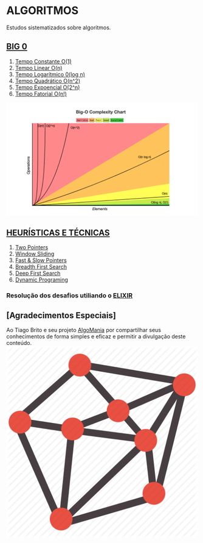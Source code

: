 # ALGORITMOS
Estudos sistematizados sobre algoritmos.
## [BIG 0](https://github.com/Robson-Maestro/Algoritmos/tree/master/BIG_O)
1. [Tempo Constante O(1)](https://github.com/Robson-Maestro/Algoritmos/tree/master/BIG_O/01_Tempo_Constante.ipynb)
2. [Tempo Linear O(n)](https://github.com/Robson-Maestro/Algoritmos/tree/master/BIG_O/02_Tempo_Linear.ipynb)
3. [Tempo Logarítmico 0(log n)](https://github.com/Robson-Maestro/Algoritmos/tree/master/BIG_O/03_Tempo_Logaritmico.ipynb)
4. [Tempo Quadrático O(n^2)](https://github.com/Robson-Maestro/Algoritmos/tree/master/BIG_O/04_Tempo_Quadrático.ipynb)
5. [Tempo Expoencial O(2^n)](https://github.com/Robson-Maestro/Algoritmos/tree/master/BIG_O/05_Tempo_Expoencial.ipynb)
6. [Tempo Fatorial O(n!)](https://github.com/Robson-Maestro/Algoritmos/tree/master/BIG_O/06_Tempo_Fatorial.ipynb)

![](./assets/images/big_o.png)

## [HEURÍSTICAS E TÉCNICAS](https://github.com/Robson-Maestro/Algoritmos/tree/master/HEURISTICS)
1. [Two Pointers](https://github.com/Robson-Maestro/Algoritmos/tree/master/HEURISTICS/01_Two_Pointers)
2. [Window Sliding](https://github.com/Robson-Maestro/Algoritmos/tree/master/HEURISTICS/02_Window_Sleding)
3. [Fast & Slow Pointers](https://github.com/Robson-Maestro/Algoritmos/tree/master/HEURISTICS/03_Fast_Slow_Pointers)
4. [Breadth First Search](https://github.com/Robson-Maestro/Algoritmos/tree/master/HEURISTICS/04_Breadth_First_Search)
5. [Deep First Search](https://github.com/Robson-Maestro/Algoritmos/tree/master/HEURISTICS/05_Deep_First_Search)
6. [Dynamic Programing](https://github.com/Robson-Maestro/Algoritmos/tree/master/HEURISTICS/06_Dynamic_Programing)

### Resolução dos desafios utiliando o [ELIXIR](https://github.com/Robson-Maestro/Algoritmos/tree/master/HEURISTICS/desafios_elixir/)

## [Agradecimentos Especiais]
Ao Tiago Brito e seu projeto [AlgoMania](https://algomania.com.br/) por compartilhar seus conhecimentos de forma simples e eficaz e permitir a divulgação deste conteúdo.
![](./assets/images/logo_algo.png)